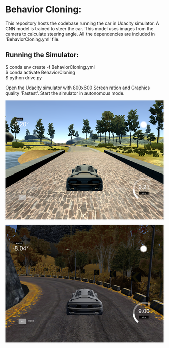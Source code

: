 # Behavior Cloning:

This repository hosts the codebase running the car in Udacity simulator. A CNN model is trained to steer the car. This model uses images from the camera to calculate steering angle. All the dependencies are included in 'BehaviorCloning.yml' file.

## Running the Simulator:
$ conda env create -f BehaviorCloning.yml  
$ conda activate BehaviorCloning  
$ python drive.py  

Open the Udacity simulator with 800x600 Screen ration and Graphics quality 'Fastest'. Start the simulator in autonomous mode.

![Track 1](<Track 1.png>)

![Track 2](<Track 2.png>)